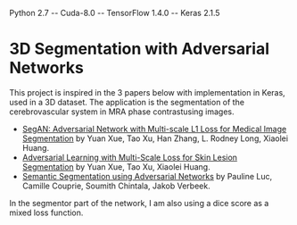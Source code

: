 Python 2.7 -- Cuda-8.0 -- TensorFlow 1.4.0 -- Keras 2.1.5

# 3D Segmentation with Adversarial Networks

This project is inspired in the 3 papers below with implementation in Keras, used in a 3D dataset. The application is the segmentation of the cerebrovascular system in MRA phase contrastusing images.

- [SegAN: Adversarial Network with Multi-scale L1 Loss for Medical Image Segmentation](https://arxiv.org/pdf/1706.01805.pdf) by Yuan Xue, Tao Xu, Han Zhang, L. Rodney Long, Xiaolei Huang.
- [Adversarial Learning with Multi-Scale Loss for Skin Lesion Segmentation](http://www.cse.lehigh.edu/~huang/ISBI_Paper2018.pdf) by Yuan Xue, Tao Xu, Xiaolei Huang.
- [Semantic Segmentation using Adversarial Networks](https://arxiv.org/pdf/1611.08408.pdf) by Pauline Luc, Camille Couprie, Soumith Chintala, Jakob Verbeek.

In the segmentor part of the network, I am also using a dice score as a mixed loss function.
